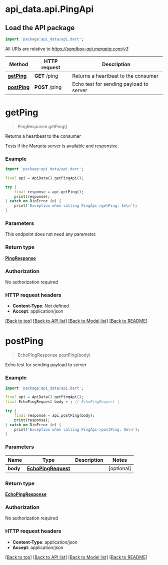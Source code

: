 # api_data.api.PingApi

## Load the API package
```dart
import 'package:api_data/api.dart';
```

All URIs are relative to *https://sandbox-api.marqeta.com/v3*

Method | HTTP request | Description
------------- | ------------- | -------------
[**getPing**](PingApi.md#getping) | **GET** /ping | Returns a heartbeat to the consumer
[**postPing**](PingApi.md#postping) | **POST** /ping | Echo test for sending payload to server


# **getPing**
> PingResponse getPing()

Returns a heartbeat to the consumer

Tests if the Marqeta server is available and responsive.

### Example
```dart
import 'package:api_data/api.dart';

final api = ApiData().getPingApi();

try {
    final response = api.getPing();
    print(response);
} catch on DioError (e) {
    print('Exception when calling PingApi->getPing: $e\n');
}
```

### Parameters
This endpoint does not need any parameter.

### Return type

[**PingResponse**](PingResponse.md)

### Authorization

No authorization required

### HTTP request headers

 - **Content-Type**: Not defined
 - **Accept**: application/json

[[Back to top]](#) [[Back to API list]](../README.md#documentation-for-api-endpoints) [[Back to Model list]](../README.md#documentation-for-models) [[Back to README]](../README.md)

# **postPing**
> EchoPingResponse postPing(body)

Echo test for sending payload to server

### Example
```dart
import 'package:api_data/api.dart';

final api = ApiData().getPingApi();
final EchoPingRequest body = ; // EchoPingRequest | 

try {
    final response = api.postPing(body);
    print(response);
} catch on DioError (e) {
    print('Exception when calling PingApi->postPing: $e\n');
}
```

### Parameters

Name | Type | Description  | Notes
------------- | ------------- | ------------- | -------------
 **body** | [**EchoPingRequest**](EchoPingRequest.md)|  | [optional] 

### Return type

[**EchoPingResponse**](EchoPingResponse.md)

### Authorization

No authorization required

### HTTP request headers

 - **Content-Type**: application/json
 - **Accept**: application/json

[[Back to top]](#) [[Back to API list]](../README.md#documentation-for-api-endpoints) [[Back to Model list]](../README.md#documentation-for-models) [[Back to README]](../README.md)

